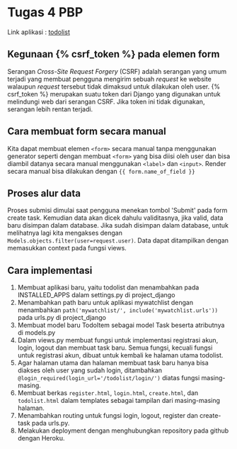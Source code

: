 # Tugas 4 PBP
Link aplikasi : [todolist](https://newappmvt.herokuapp.com/todolist/) 

## Kegunaan {% csrf_token %} pada elemen form
Serangan _Cross-Site Request Forgery_ (CSRF) adalah serangan yang umum terjadi yang membuat pengguna mengirim sebuah _request_ ke website walaupun _request_ tersebut tidak dimaksud untuk dilakukan oleh user. {% csrf_token %} merupakan suatu token dari Django yang digunakan untuk melindungi web dari serangan CSRF. Jika token ini tidak digunakan, serangan lebih rentan terjadi.

## Cara membuat form secara manual
 Kita dapat membuat elemen `<form>` secara manual tanpa menggunakan generator seperti dengan membuat `<form>` yang bisa diisi oleh user dan bisa diambil datanya secara manual menggunakan `<label>` dan `<input>`. Render secara manual bisa dilakukan dengan `{{ form.name_of_field }}`

## Proses alur data
Proses submisi dimulai saat pengguna menekan tombol 'Submit' pada form create task. Kemudian data akan dicek dahulu validitasnya, jika valid, data baru disimpan dalam database. Jika sudah disimpan dalam database, untuk melihatnya lagi kita mengakses dengan `Models.objects.filter(user=request.user)`. Data dapat ditampilkan dengan memasukkan context pada fungsi views.


## Cara implementasi
1. Membuat aplikasi baru, yaitu todolist dan menambahkan pada INSTALLED_APPS dalam settings.py di project_django
2. Menambahkan path baru untuk aplikasi mywatchlist dengan menambahkan `path('mywatchlist/', include('mywatchlist.urls'))` pada urls.py di project_django
3. Membuat model baru TodoItem sebagai model Task beserta atributnya di models.py
4. Dalam views.py membuat fungsi untuk implementasi registrasi akun, login, logout dan membuat task baru. Semua fungsi, kecuali fungsi untuk registrasi akun, dibuat untuk kembali ke halaman utama todolist. 
5. Agar  halaman utama dan halaman membuat task baru hanya bisa diakses oleh user yang sudah login, ditambahkan `@login_required(login_url='/todolist/login/')` diatas fungsi masing-masing.
6. Membuat berkas `register.html`, `login.html`, `create.html`, dan `todolist.html` dalam templates sebagai tampilan dari masing-masing halaman.
7. Menambahkan routing untuk fungsi login, logout, register dan create-task pada urls.py.
8. Melakukan deployment dengan menghubungkan repository pada github dengan Heroku. 
